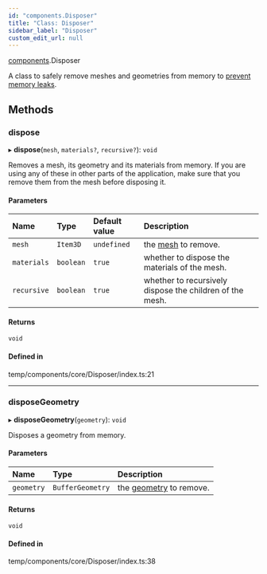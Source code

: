 ```yaml
---
id: "components.Disposer"
title: "Class: Disposer"
sidebar_label: "Disposer"
custom_edit_url: null
---
```


[components](../modules/components.md).Disposer

A class to safely remove meshes and geometries from memory to
[prevent memory leaks](https://threejs.org/docs/#manual/en/introduction/How-to-dispose-of-objects).

## Methods

### dispose

▸ **dispose**(`mesh`, `materials?`, `recursive?`): `void`

Removes a mesh, its geometry and its materials from memory. If you are
using any of these in other parts of the application, make sure that you
remove them from the mesh before disposing it.

#### Parameters

| Name | Type | Default value | Description |
| :------ | :------ | :------ | :------ |
| `mesh` | `Item3D` | `undefined` | the [mesh](https://threejs.org/docs/#api/en/objects/Mesh) to remove. |
| `materials` | `boolean` | `true` | whether to dispose the materials of the mesh. |
| `recursive` | `boolean` | `true` | whether to recursively dispose the children of the mesh. |

#### Returns

`void`

#### Defined in

temp/components/core/Disposer/index.ts:21

___

### disposeGeometry

▸ **disposeGeometry**(`geometry`): `void`

Disposes a geometry from memory.

#### Parameters

| Name | Type | Description |
| :------ | :------ | :------ |
| `geometry` | `BufferGeometry` | the [geometry](https://threejs.org/docs/#api/en/core/BufferGeometry) to remove. |

#### Returns

`void`

#### Defined in

temp/components/core/Disposer/index.ts:38
